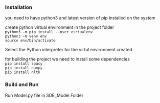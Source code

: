
### Installation ###

you need to have python3 and latest version of pip installed on the system

create python virtual environment in the project folder <br />
``` python3 -m pip install --user virtualenv ``` <br />
``` python3 -m venv env ``` <br />
``` source env/bin/activate ``` <br />

Select the Python interpreter for the virtul environment created

for building the project we need to install some dependencies <br />
``` pip install spacy ``` <br />
``` pip install numpy ``` <br />
``` pip install nltk ``` <br />

### Build and Run ###
Run Model.py file in SDE_Model Folder 

